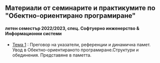 ## Материали от семинарите и практикумите по "Обектно-ориентирано програмиране"
#### летен семестър 2022/2023, спец. Софтуерно инженерство & Информационни системи

- [Тема 1](https://github.com/Justsvetoslavov/Object-oriented_programming_FMI/tree/main/Seminars/Sem.01) : Преговор на указатели, референции и динамична памет. Увод в Обектно-ориентираното програмиране.Структури и обединения. Представяне в паметта. 